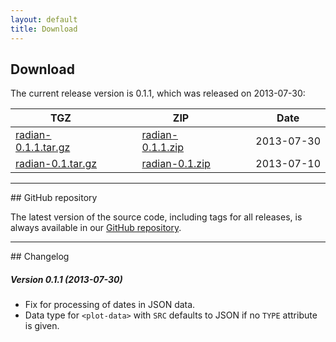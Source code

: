 ```yaml
---
layout: default
title: Download
---
```


## Download

The current release version is 0.1.1, which was released on
2013-07-30:

| TGZ |&nbsp;&nbsp;&nbsp;&nbsp;&nbsp;&nbsp;|ZIP |&nbsp;&nbsp;&nbsp;&nbsp;&nbsp;&nbsp;|Date |
|-----|-|-----|-|-----|
|[radian-0.1.1.tar.gz](/downloads/radian-0.1.1.tar.gz)| |[radian-0.1.1.zip](/downloads/radian-0.1.1.zip)| |2013-07-30|
|[radian-0.1.tar.gz](/downloads/radian-0.1.tar.gz)| |[radian-0.1.zip](/downloads/radian-0.1.zip)| |2013-07-10|

<hr>
## GitHub repository

The latest version of the source code, including tags for all
releases, is always available in our
[GitHub repository](https://github.com/openbrainsrc/Radian).

<hr>
## Changelog

##### Version 0.1.1 (2013-07-30)

 - Fix for processing of dates in JSON data.
 - Data type for `<plot-data>` with `SRC` defaults to JSON if no
   `TYPE` attribute is given.
